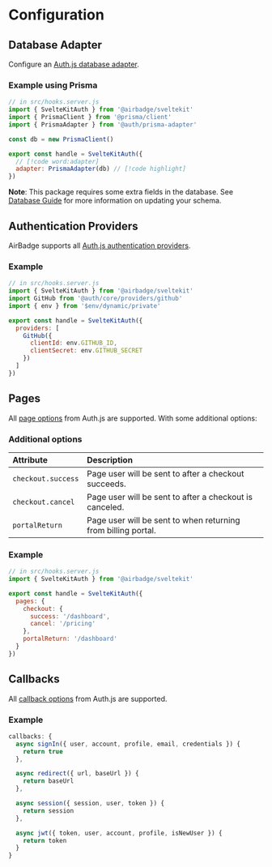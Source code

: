 # Configuration

## Database Adapter

Configure an [Auth.js database adapter](https://authjs.dev/reference/core/adapters).

### Example using Prisma

```js
// in src/hooks.server.js
import { SvelteKitAuth } from '@airbadge/sveltekit'
import { PrismaClient } from '@prisma/client'
import { PrismaAdapter } from '@auth/prisma-adapter'

const db = new PrismaClient()

export const handle = SvelteKitAuth({
  // [!code word:adapter]
  adapter: PrismaAdapter(db) // [!code highlight]
})
```

**Note**: This package requires some extra fields in the database. See [Database Guide](/database) for more information on updating your schema.

## Authentication Providers

AirBadge supports all [Auth.js authentication providers](https://authjs.dev/reference/core/providers).

### Example

```js {7-11}
// in src/hooks.server.js
import { SvelteKitAuth } from '@airbadge/sveltekit'
import GitHub from '@auth/core/providers/github'
import { env } from '$env/dynamic/private'

export const handle = SvelteKitAuth({
  providers: [
    GitHub({
      clientId: env.GITHUB_ID,
      clientSecret: env.GITHUB_SECRET
    })
  ]
})
```

## Pages

All [page options](https://authjs.dev/guides/basics/pages) from Auth.js are supported. With some additional options:

### Additional options

| Attribute          | Description                                                   |
| :----------------- | :------------------------------------------------------------ |
| `checkout.success` | Page user will be sent to after a checkout succeeds.          |
| `checkout.cancel`  | Page user will be sent to after a checkout is canceled.       |
| `portalReturn`     | Page user will be sent to when returning from billing portal. |

### Example

```js {5-11}
// in src/hooks.server.js
import { SvelteKitAuth } from '@airbadge/sveltekit'

export const handle = SvelteKitAuth({
  pages: {
    checkout: {
      success: '/dashboard',
      cancel: '/pricing'
    },
    portalReturn: '/dashboard'
  }
})
```

## Callbacks

All [callback options](https://authjs.dev/guides/basics/callbacks) from Auth.js are supported.

### Example

```js
callbacks: {
  async signIn({ user, account, profile, email, credentials }) {
    return true
  },

  async redirect({ url, baseUrl }) {
    return baseUrl
  },

  async session({ session, user, token }) {
    return session
  },

  async jwt({ token, user, account, profile, isNewUser }) {
    return token
  }
}
```
